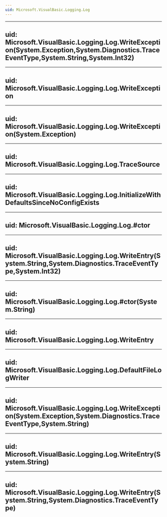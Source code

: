 ```yaml
---
uid: Microsoft.VisualBasic.Logging.Log
---
```


---
uid: Microsoft.VisualBasic.Logging.Log.WriteException(System.Exception,System.Diagnostics.TraceEventType,System.String,System.Int32)
---

---
uid: Microsoft.VisualBasic.Logging.Log.WriteException
---

---
uid: Microsoft.VisualBasic.Logging.Log.WriteException(System.Exception)
---

---
uid: Microsoft.VisualBasic.Logging.Log.TraceSource
---

---
uid: Microsoft.VisualBasic.Logging.Log.InitializeWithDefaultsSinceNoConfigExists
---

---
uid: Microsoft.VisualBasic.Logging.Log.#ctor
---

---
uid: Microsoft.VisualBasic.Logging.Log.WriteEntry(System.String,System.Diagnostics.TraceEventType,System.Int32)
---

---
uid: Microsoft.VisualBasic.Logging.Log.#ctor(System.String)
---

---
uid: Microsoft.VisualBasic.Logging.Log.WriteEntry
---

---
uid: Microsoft.VisualBasic.Logging.Log.DefaultFileLogWriter
---

---
uid: Microsoft.VisualBasic.Logging.Log.WriteException(System.Exception,System.Diagnostics.TraceEventType,System.String)
---

---
uid: Microsoft.VisualBasic.Logging.Log.WriteEntry(System.String)
---

---
uid: Microsoft.VisualBasic.Logging.Log.WriteEntry(System.String,System.Diagnostics.TraceEventType)
---
